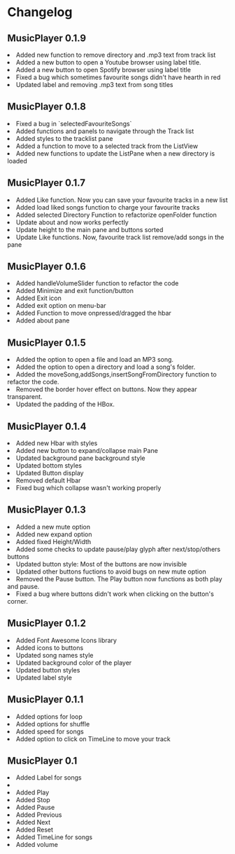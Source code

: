 # Changelog

## MusicPlayer 0.1.9

<li>Added new function to remove directory and .mp3 text from track list</li>
<li>Added a new button to open a Youtube browser using label title.</li>
<li>Added a new button to open Spotify browser using label title</li>
<li>Fixed a bug which sometimes favourite songs didn't have hearth in red</li>
<li>Updated label and removing .mp3 text from song titles</li>

## MusicPlayer 0.1.8

<li>Fixed a bug in `selectedFavouriteSongs`</li>
<li>Added functions and panels to navigate through the Track list</li>
<li>Added styles to the tracklist pane</li>
<li>Added a function to move to a selected track from the ListView</li>
<li>Added new functions to update the ListPane when a new directory is loaded</li>

## MusicPlayer 0.1.7

<li>Added Like function. Now you can save your favourite tracks in a new list</li>
<li>Added load liked songs function to charge your favourite tracks</li>
<li>Added selected Directory Function to refactorize openFolder function</li>
<li>Update about and now works perfectly</li>
<li>Update height to the main pane and buttons sorted</li>
<li>Update Like functions. Now, favourite track list remove/add songs in the pane</li>

## MusicPlayer 0.1.6

<li>Added handleVolumeSlider function to refactor the code</li>
<li>Added Minimize and exit function/button</li>
<li>Added Exit icon</li>
<li>Added exit option on menu-bar</li>
<li>Added Function to move onpressed/dragged the hbar</li>
<li>Added about pane</li>

## MusicPlayer 0.1.5

<li>Added the option to open a file and load an MP3 song.</li>
<li>Added the option to open a directory and load a song's folder.</li>
<li>Added the moveSong,addSongs,insertSongFromDirectory function to refactor the code.</li>
<li>Removed the border hover effect on buttons. Now they appear transparent.</li>
<li>Updated the padding of the HBox.</li>


## MusicPlayer 0.1.4

<li>Added new Hbar with styles</li>
<li>Added new button to expand/collapse main Pane</li>
<li>Updated background pane background style</li>
<li>Updated bottom styles</li>
<li>Updated Button display</li>
<li>Removed default Hbar</li>
<li>Fixed bug which collapse wasn't working properly</li>

## MusicPlayer 0.1.3

<li>Added a new mute option</li>
<li>Added new expand option</li>
<li>Added fixed Height/Width</li>
<li>Added some checks to update pause/play glyph after next/stop/others buttons</li>
<li>Updated button style: Most of the buttons are now invisible</li>
<li>Updated other buttons fuctions to avoid bugs on new mute option</li>
<li>Removed the Pause button. The Play button now functions as both play and pause.</li>
<li>Fixed a bug where buttons didn't work when clicking on the button's corner.</li>

## MusicPlayer 0.1.2

<li>Added Font Awesome Icons library</li>
<li>Added icons to buttons</li>
<li>Updated song names style</li>
<li>Updated background color of the player</li>
<li>Updated button styles</li>
<li>Updated label style</li>

## MusicPlayer 0.1.1

<li>Added options for loop</li>
<li>Added options for shuffle</li>
<li>Added speed for songs</li>
<li>Added option to click on TimeLine to move your track</li>

## MusicPlayer 0.1

<li>Added Label for songs<li>
<li>Added Play</li>
<li>Added Stop</li>
<li>Added Pause</li>
<li>Added Previous</li>
<li>Added Next</li>
<li>Added Reset </li>
<li>Added TimeLine for songs</li>
<li>Added volume</li>